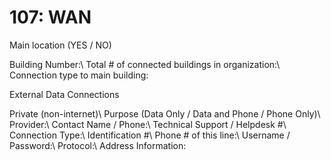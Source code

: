 # 107: WAN

Main location (YES / NO)

Building Number:\\
Total # of connected buildings in organization:\\
Connection type to main building:

External Data Connections

Private (non-internet)\\
Purpose (Data Only / Data and Phone / Phone Only)\\
Provider:\\
Contact Name / Phone:\\
Technical Support / Helpdesk #\\
Connection Type:\\
Identification #\\
Phone # of this line:\\
Username / Password:\\
Protocol:\\
Address Information:
